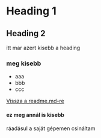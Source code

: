 # Heading 1

## Heading 2

itt mar azert kisebb a heading

### meg kisebb

- aaa
- bbb
- ccc

[Vissza a readme.md-re](README.md)

#### ez meg annál is kisebb

ráadásul a saját gépemen csináltam


